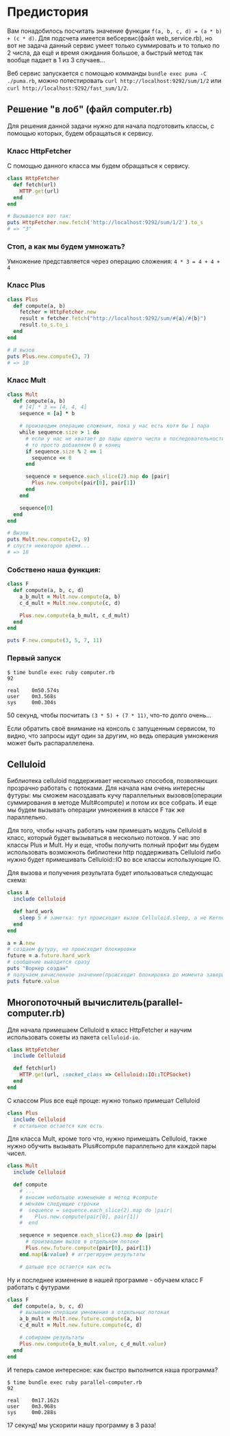 # Предистория

Вам понадобилось посчитать значение функции `f(a, b, c, d) = (a * b) + (c * d)`. Для подсчета имеется вебсервис(файл web_service.rb), но вот не задача данный сервис умеет только суммировать и то только по 2 числа, да ещё и время ожидания большое, а быстрый метод так вообще падает в 1 из 3 случаев...

Веб сервис запускается с помощью комманды `bundle exec puma -C ./puma.rb`, можно потестировать `curl http://localhost:9292/sum/1/2` или  `curl http://localhost:9292/fast_sum/1/2`.

## Решение "в лоб" (файл computer.rb)

Для решения данной задачи нужно для начала подготовить классы, с помощью которых, будем обращаться к сервису.

### Класс HttpFetcher

С помощью данного класса мы будем обращаться к сервису.

```ruby
class HttpFetcher
  def fetch(url)
    HTTP.get(url)
  end
end

# Вызывается вот так:
puts HttpFetcher.new.fetch('http://localhost:9292/sum/1/2').to_s
# => "3"
```

### Стоп, а как мы будем умножать?

Умножение представляется через операцию сложения: `4 * 3 = 4 + 4 + 4`

### Класс Plus

```ruby
class Plus
  def compute(a, b)
    fetcher = HttpFetcher.new
    result = fetcher.fetch("http://localhost:9292/sum/#{a}/#{b}")
    result.to_s.to_i
  end
end

# И вызов
puts Plus.new.compute(3, 7)
# => 10
```

### Класс Mult

```ruby
class Mult
  def compute(a, b)
    # [4] * 3 == [4, 4, 4]
    sequence = [a] * b

    # производим операцию сложения, пока у нас есть хотя бы 1 пара
    while sequence.size > 1 do
      # если у нас не хватает до пары одного числа в последовательности,
      # то просто добавляем 0 в конец
      if sequence.size % 2 == 1
        sequence << 0
      end

      sequence = sequence.each_slice(2).map do |pair|
        Plus.new.compute(pair[0], pair[1])
      end
    end

    sequence[0]
  end
end

# Вызов
puts Mult.new.compute(2, 9)
# спустя некоторое время...
# => 18
```

### Собствено наша функция:

```ruby
class F
  def compute(a, b, c, d)
    a_b_mult = Mult.new.compute(a, b)
    c_d_mult = Mult.new.compute(c, d)

    Plus.new.compute(a_b_mult, c_d_mult)
  end
end

puts F.new.compute(3, 5, 7, 11)
```

### Первый запуск

```
$ time bundle exec ruby computer.rb
92

real    0m50.574s
user    0m3.568s
sys     0m0.304s
```

50 секунд, чтобы посчитать `(3 * 5) + (7 * 11)`, что-то долго очень...


Если обратить своё внимание на консоль с запущенным сервисом, то видно, что запросы идут один за другим, но ведь операция умножения может быть распараллелена.

## Celluloid

Библиотека celluloid поддерживает несколько способов, позволяющих прозрачно работать с потоками. Для начала нам очень интересны футуры: мы сможем насоздавать кучу параллельных вызовов(операции суммирования в методе Mult#compute) и потом их все собрать. И еще мы будем вызывать операции умножения в классе F так же параллельно.

Для того, чтобы начать работать нам примешать модуль Celluloid в класс, который будет вызываться в несколько потоков. У нас это классы Plus и Mult. Ну и еще, чтобы получить полный профит мы будем использовать возможноть библиотеки http поддерживать Celluloid либо нужно будет примешивать Celluloid::IO во все классы использующие IO.

Для вызова и получения результата будет ипользоваться следующас схема:

```ruby
class A
  include Celluloid

  def hard_work
    sleep 5 # заметка: тут происходит вызов Celluloid.sleep, а не Kernel.sleep
  end
end

a = A.new
# создаем футуру, не происходит блокировки
future = a.future.hard_work
# сообщение выводится сразу
puts "Воркер создан"
# получаем вичисленное значение(происходит блокировка до момента завершения вычисления)
puts future.value
```

## Многопоточный вычислитель(parallel-computer.rb)

Для начала примешаем Celluloid в класс HttpFetcher и научим использовать сокеты из пакета `celluloid-io`.

```ruby
class HttpFetcher
  include Celluloid

  def fetch(url)
    HTTP.get(url, :socket_class => Celluloid::IO::TCPSocket)
  end
end
```

С классом Plus все ещё проще: нужно только примешат Celluloid

```ruby
class Plus
  include Celluloid
  # остальное остается как есть
```

Для класса Mult, кроме того что, нужно примешать Celluloid, также нужно обучить вызывать Plus#compute параллельно для каждой пары чисел.

```ruby
class Mult
  include Celluloid

  def compute
    # ...
    # вносим небольшое изменение в метод #compute
    # меняем следующие строчки
    #  sequence = sequence.each_slice(2).map do |pair|
    #    Plus.new.compute(pair[0], pair[1])
    #  end

    sequence = sequence.each_slice(2).map do |pair|
      # производим вызов в отдельном потоке
      Plus.new.future.compute(pair[0], pair[1])
    end.map(&:value) # аггрегируем результаты

    # дальше все остается как есть
```

Ну и последнее изменение в нашей программе - обучаем класс F работать с футурами

```ruby
class F
  def compute(a, b, c, d)
    # вызываем операции умножения в отдельных потоках
    a_b_mult = Mult.new.future.compute(a, b)
    c_d_mult = Mult.new.future.compute(c, d)

    # собираем результаты
    Plus.new.compute(a_b_mult.value, c_d_mult.value)
  end
end
```

И теперь самое интересное: как быстро выполнится наша программа?

```
$ time bundle exec ruby parallel-computer.rb
92

real    0m17.162s
user    0m3.968s
sys     0m0.288s
```

17 секунд! мы ускорили нашу программу в 3 раза!
